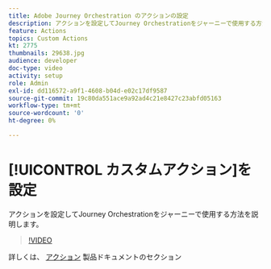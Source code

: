 ```yaml
---
title: Adobe Journey Orchestration のアクションの設定
description: アクションを設定してJourney Orchestrationをジャーニーで使用する方法を説明します。
feature: Actions
topics: Custom Actions
kt: 2775
thumbnails: 29638.jpg
audience: developer
doc-type: video
activity: setup
role: Admin
exl-id: dd116572-a9f1-4608-b04d-e02c17df9587
source-git-commit: 19c80da551ace9a92ad4c21e8427c23abfd05163
workflow-type: tm+mt
source-wordcount: '0'
ht-degree: 0%

---
```


# [!UICONTROL カスタムアクション]を設定

アクションを設定してJourney Orchestrationをジャーニーで使用する方法を説明します。

>[!VIDEO](https://video.tv.adobe.com/v/29638?quality=12)

詳しくは、 [アクション](https://experienceleague.adobe.com/docs/journeys/using/action-journeys/action.html?lang=en) 製品ドキュメントのセクション
